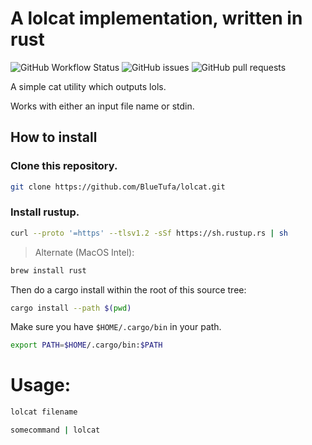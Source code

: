 # A lolcat implementation, written in rust
![GitHub Workflow Status](https://img.shields.io/github/workflow/status/BlueTufa/lolcat/Rust)
![GitHub issues](https://img.shields.io/github/issues/BlueTufa/lolcat)
![GitHub pull requests](https://img.shields.io/github/issues-pr/BlueTufa/lolcat)

A simple cat utility which outputs lols.

Works with either an input file name or stdin.  

## How to install
### Clone this repository.
```bash
git clone https://github.com/BlueTufa/lolcat.git
```
### Install rustup.
```bash
curl --proto '=https' --tlsv1.2 -sSf https://sh.rustup.rs | sh
```
> Alternate (MacOS Intel): 
```bash
brew install rust
```
Then do a cargo install within the root of this source tree:
```bash
cargo install --path $(pwd)
```

Make sure you have `$HOME/.cargo/bin` in your path.
```bash
export PATH=$HOME/.cargo/bin:$PATH
```

# Usage:
```bash
lolcat filename
```

```bash
somecommand | lolcat
```
